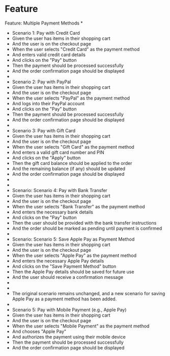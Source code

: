 # Feature

Feature: Multiple Payment Methods
* 
* Scenario 1: Pay with Credit Card
* Given the user has items in their shopping cart
* And the user is on the checkout page
* When the user selects "Credit Card" as the payment method
* And enters valid credit card details
* And clicks on the "Pay" button
* Then the payment should be processed successfully
* And the order confirmation page should be displayed
* 
* Scenario 2: Pay with PayPal
* Given the user has items in their shopping cart
* And the user is on the checkout page
* When the user selects "PayPal" as the payment method
* And logs into their PayPal account
* And clicks on the "Pay" button
* Then the payment should be processed successfully
* And the order confirmation page should be displayed
* 
* Scenario 3: Pay with Gift Card
* Given the user has items in their shopping cart
* And the user is on the checkout page
* When the user selects "Gift Card" as the payment method
* And enters a valid gift card number and PIN
* And clicks on the "Apply" button
* Then the gift card balance should be applied to the order
* And the remaining balance (if any) should be updated
* And the order confirmation page should be displayed
* 
* 
* Scenario: Scenario 4: Pay with Bank Transfer
* Given the user has items in their shopping cart
* And the user is on the checkout page
* When the user selects "Bank Transfer" as the payment method
* And enters the necessary bank details
* And clicks on the "Pay" button
* Then the user should be provided with the bank transfer instructions
* And the order should be marked as pending until payment is confirmed
* 
* Scenario: Scenario 5: Save Apple Pay as Payment Method
* Given the user has items in their shopping cart
* And the user is on the checkout page
* When the user selects "Apple Pay" as the payment method
* And enters the necessary Apple Pay details
* And clicks on the "Save Payment Method" button
* Then the Apple Pay details should be saved for future use
* And the user should receive a confirmation message
* 
* 
* The original scenario remains unchanged, and a new scenario for saving Apple Pay as a payment method has been added.
* 
* Scenario 5: Pay with Mobile Payment (e.g., Apple Pay)
* Given the user has items in their shopping cart
* And the user is on the checkout page
* When the user selects "Mobile Payment" as the payment method
* And chooses "Apple Pay"
* And authorizes the payment using their mobile device
* Then the payment should be processed successfully
* And the order confirmation page should be displayed